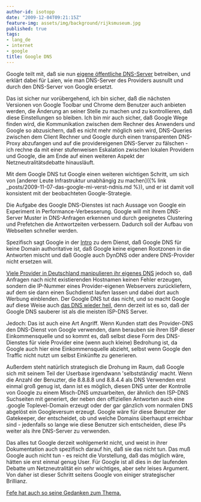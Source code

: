 ```yaml
---
author-id: isotopp
date: "2009-12-04T09:21:15Z"
feature-img: assets/img/background/rijksmuseum.jpg
published: true
tags:
- lang_de
- internet
- google
title: Google DNS
---
```

Google teilt mit, daß sie nun 
[eigene öffentliche DNS-Server](http://code.google.com/intl/de/speed/public-dns/docs/using.html) betreiben, und erklärt dabei für Laien, wie man DNS-Server des Providers ausnullt und durch den DNS-Server von Google ersetzt.

Das ist sicher nur vorübergehend, ich bin sicher, daß die nächsten Versionen von Google Toolbar und Chrome dem Benutzer auch anbieten werden, die Änderung an seiner Stelle zu machen und zu kontrollieren, daß diese Einstellungen so bleiben. Ich bin mir auch sicher, daß Google Wege finden wird, die Kommunikation zwischen dem Rechner des Anwenders und Google so abzusichern, daß es nicht mehr möglich sein wird, DNS-Queries zwischen dem Client Rechner und Google durch einen transparenten DNS-Proxy abzufangen und auf die providereigenen DNS-Server zu fälschen - ich rechne da mit einer stufenweisen Eskalation zwischen lokalen Providern und Google, die am Ende auf einen weiteren Aspekt der Netzneutralitätsdebatte hinausläuft.

Mit dem Google DNS tut Google einen weiteren wichtigen Schritt, um sich von [anderer Leute Infrastruktur unabhängig zu machen]({% link _posts/2009-11-07-das-google-mi-verst-ndnis.md %}), und er ist damit voll konsistent mit der beobachteten Google-Strategie.

Die Aufgabe des Google DNS-Dienstes ist nach Aussage von Google ein Experiment in Performance-Verbesserung. Google will mit ihrem DNS-Server Muster in DNS-Anfragen erkennen und durch geeignetes Clustering und Prefetchen die Antwortzeiten verbessern. Dadurch soll der Aufbau von Webseiten schneller werden.

Spezifisch sagt Google in der [Intro](http://code.google.com/intl/de/speed/public-dns/docs/intro.html) zu dem Dienst, daß Google DNS für keine Domain authoritative ist, daß Google keine eigenen Rootzonen in die Antworten mischt und daß Google auch DynDNS oder andere DNS-Provider nicht ersetzen will.

[Viele Provider in Deutschland manipulieren ihr eigenes DNS](http://www.heise.de/newsticker/meldung/Telekom-leitet-DNS-Fehlermeldungen-um-213726.html) jedoch so, daß Anfragen nach nicht existierenden Hostnamen keinen Fehler erzeugen, sondern die IP-Nummer eines Provider-eigenen Webservers zurückliefern, auf dem sie dann einen Suchdienst laufen lassen und dabei dort auch Werbung einblenden. Der Google DNS tut das nicht, und so macht Google auf diese Weise auch [das DNS wieder heil](http://queue.acm.org/detail.cfm?id=1647302), denn derzeit ist es so, daß der Google DNS sauberer ist als die meisten ISP-DNS Server.

Jedoch: Das ist auch eine Art Angriff. Wenn Kunden statt des Provider-DNS den DNS-Dienst von Google verwenden, dann berauben sie ihren ISP dieser Einkommensquelle und so kommt es, daß selbst diese Form des DNS-Dienstes für viele Provider eine (wenn auch kleine) Bedrohung ist, da Google auch hier eine Einkommensquelle abzieht, selbst wenn Google den Traffic nicht nutzt um selbst Einkünfte zu generieren. 

Außerdem steht natürlich strategisch die Drohung im Raum, daß Google sich mit seinem Teil der Userbase irgendwann 'selbstständig' macht. Wenn die Anzahl der Benuzter, die 8.8.8.8 und 8.8.4.4 als DNS Verwenden erst einmal groß genug ist, dann ist es möglich, diesen DNS unter der Kontrolle von Google zu einem Misch-DNS umzuarbeiten, der ähnlich den ISP-DNS Suchseiten mit generiert, der neben den offiziellen Antworten auch eine .google Toplevel-Domain erzeugt oder der gar gänzlich vom normalen DNS abgelöst ein Googleversum erzeugt. Google wäre für diese Benutzer der Gatekeeper, der entscheidet, ob und welche Domains überhaupt erreichbar sind - jedenfalls so lange wie diese Benutzer sich entscheiden, diese IPs weiter als ihre DNS-Server zu verwenden.

Das alles tut Google derzeit wohlgemerkt nicht, und weist in ihrer Dokumentation auch spezifisch darauf hin, daß sie das nicht tun. Das muß Google auch nicht tun - es reicht die Vorstellung, daß das möglich wäre, hätten sie erst einmal genug User. Für Google ist all dies in der laufenden Debatte um Netzneutralität ein sehr wichtiges, aber sehr leises Argument. Von daher ist dieser Schritt seitens Google von einiger strategischer Brillianz.

[Fefe hat auch so seine Gedanken zum Thema.](http://blog.fefe.de/?ts=b5e7d15b)